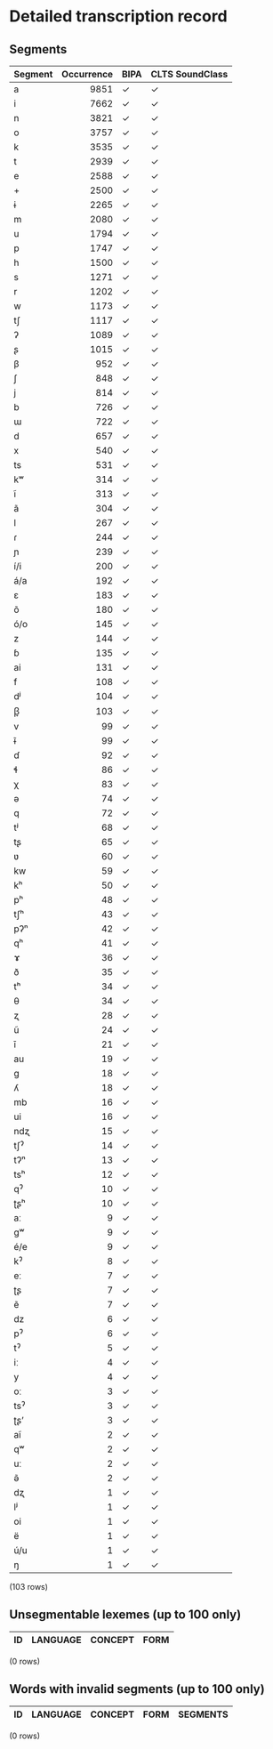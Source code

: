 
# Detailed transcription record

## Segments

| Segment | Occurrence | BIPA | CLTS SoundClass |
|:----------|-------------:|:-------|:------------------|
| a | 9851 | ✓ | ✓ |
| i | 7662 | ✓ | ✓ |
| n | 3821 | ✓ | ✓ |
| o | 3757 | ✓ | ✓ |
| k | 3535 | ✓ | ✓ |
| t | 2939 | ✓ | ✓ |
| e | 2588 | ✓ | ✓ |
| + | 2500 | ✓ | ✓ |
| ɨ | 2265 | ✓ | ✓ |
| m | 2080 | ✓ | ✓ |
| u | 1794 | ✓ | ✓ |
| p | 1747 | ✓ | ✓ |
| h | 1500 | ✓ | ✓ |
| s | 1271 | ✓ | ✓ |
| r | 1202 | ✓ | ✓ |
| w | 1173 | ✓ | ✓ |
| tʃ | 1117 | ✓ | ✓ |
| ʔ | 1089 | ✓ | ✓ |
| ʂ | 1015 | ✓ | ✓ |
| β | 952 | ✓ | ✓ |
| ʃ | 848 | ✓ | ✓ |
| j | 814 | ✓ | ✓ |
| b | 726 | ✓ | ✓ |
| ɯ | 722 | ✓ | ✓ |
| d | 657 | ✓ | ✓ |
| x | 540 | ✓ | ✓ |
| ts | 531 | ✓ | ✓ |
| kʷ | 314 | ✓ | ✓ |
| ĩ | 313 | ✓ | ✓ |
| ã | 304 | ✓ | ✓ |
| l | 267 | ✓ | ✓ |
| ɾ | 244 | ✓ | ✓ |
| ɲ | 239 | ✓ | ✓ |
| í/i | 200 | ✓ | ✓ |
| á/a | 192 | ✓ | ✓ |
| ɛ | 183 | ✓ | ✓ |
| õ | 180 | ✓ | ✓ |
| ó/o | 145 | ✓ | ✓ |
| z | 144 | ✓ | ✓ |
| ɓ | 135 | ✓ | ✓ |
| ai | 131 | ✓ | ✓ |
| f | 108 | ✓ | ✓ |
| dʲ | 104 | ✓ | ✓ |
| β̞ | 103 | ✓ | ✓ |
| v | 99 | ✓ | ✓ |
| ɨ̃ | 99 | ✓ | ✓ |
| ɗ | 92 | ✓ | ✓ |
| ɬ | 86 | ✓ | ✓ |
| χ | 83 | ✓ | ✓ |
| ə | 74 | ✓ | ✓ |
| q | 72 | ✓ | ✓ |
| tʲ | 68 | ✓ | ✓ |
| tʂ | 65 | ✓ | ✓ |
| ʋ | 60 | ✓ | ✓ |
| kw | 59 | ✓ | ✓ |
| kʰ | 50 | ✓ | ✓ |
| pʰ | 48 | ✓ | ✓ |
| tʃʰ | 43 | ✓ | ✓ |
| pʔⁿ | 42 | ✓ | ✓ |
| qʰ | 41 | ✓ | ✓ |
| ɤ | 36 | ✓ | ✓ |
| ð | 35 | ✓ | ✓ |
| tʰ | 34 | ✓ | ✓ |
| θ | 34 | ✓ | ✓ |
| ʐ | 28 | ✓ | ✓ |
| ũ | 24 | ✓ | ✓ |
| ī | 21 | ✓ | ✓ |
| au | 19 | ✓ | ✓ |
| g | 18 | ✓ | ✓ |
| ʎ | 18 | ✓ | ✓ |
| mb | 16 | ✓ | ✓ |
| ui | 16 | ✓ | ✓ |
| ndʐ | 15 | ✓ | ✓ |
| tʃˀ | 14 | ✓ | ✓ |
| tʔⁿ | 13 | ✓ | ✓ |
| tsʰ | 12 | ✓ | ✓ |
| qˀ | 10 | ✓ | ✓ |
| ʈʂʰ | 10 | ✓ | ✓ |
| aː | 9 | ✓ | ✓ |
| gʷ | 9 | ✓ | ✓ |
| é/e | 9 | ✓ | ✓ |
| kˀ | 8 | ✓ | ✓ |
| eː | 7 | ✓ | ✓ |
| ʈʂ | 7 | ✓ | ✓ |
| ẽ | 7 | ✓ | ✓ |
| dz | 6 | ✓ | ✓ |
| pˀ | 6 | ✓ | ✓ |
| tˀ | 5 | ✓ | ✓ |
| iː | 4 | ✓ | ✓ |
| y | 4 | ✓ | ✓ |
| oː | 3 | ✓ | ✓ |
| tsˀ | 3 | ✓ | ✓ |
| ʈʂ’ | 3 | ✓ | ✓ |
| aĩ | 2 | ✓ | ✓ |
| qʷ | 2 | ✓ | ✓ |
| uː | 2 | ✓ | ✓ |
| ə̃ | 2 | ✓ | ✓ |
| dʐ | 1 | ✓ | ✓ |
| lʲ | 1 | ✓ | ✓ |
| oi | 1 | ✓ | ✓ |
| ë | 1 | ✓ | ✓ |
| ú/u | 1 | ✓ | ✓ |
| ŋ | 1 | ✓ | ✓ |

(103 rows)



## Unsegmentable lexemes (up to 100 only)

| ID | LANGUAGE | CONCEPT | FORM |
|------|------------|-----------|--------|

(0 rows)



## Words with invalid segments (up to 100 only)

| ID | LANGUAGE | CONCEPT | FORM | SEGMENTS |
|------|------------|-----------|--------|------------|

(0 rows)


